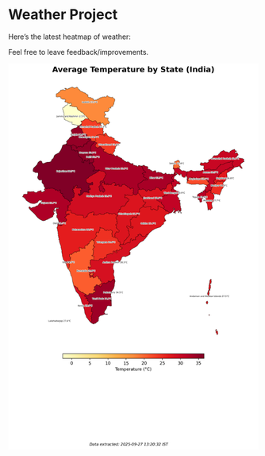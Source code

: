 # Weather Project

Here’s the latest heatmap of weather:

Feel free to leave feedback/improvements.

![India Heatmap](docs/assets/india_heatmap.png?v=D7974A)
